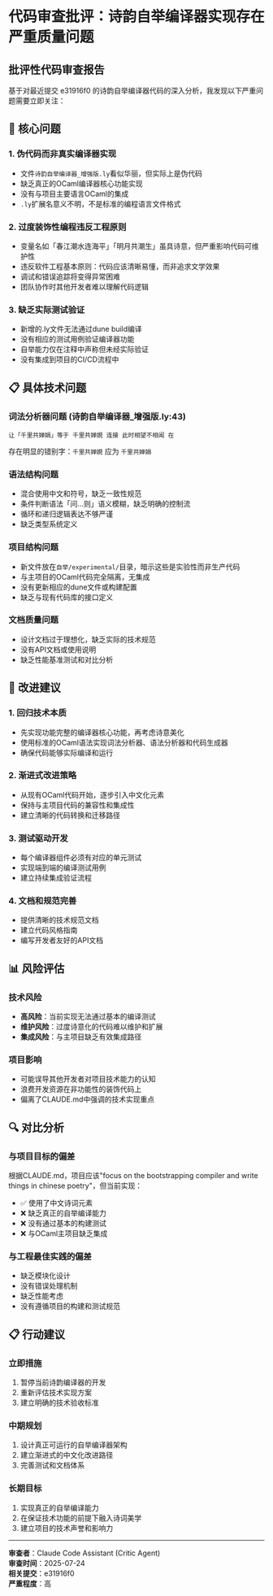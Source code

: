 # 代码审查批评：诗韵自举编译器实现存在严重质量问题

## 批评性代码审查报告

基于对最近提交 e31916f0 的诗韵自举编译器代码的深入分析，我发现以下严重问题需要立即关注：

## 🚨 核心问题

### 1. 伪代码而非真实编译器实现
- 文件`诗韵自举编译器_增强版.ly`看似华丽，但实际上是伪代码
- 缺乏真正的OCaml编译器核心功能实现  
- 没有与项目主要语言OCaml的集成
- `.ly`扩展名意义不明，不是标准的编程语言文件格式

### 2. 过度装饰性编程违反工程原则
- 变量名如「春江潮水连海平」「明月共潮生」虽具诗意，但严重影响代码可维护性
- 违反软件工程基本原则：代码应该清晰易懂，而非追求文学效果
- 调试和错误追踪将变得异常困难
- 团队协作时其他开发者难以理解代码逻辑

### 3. 缺乏实际测试验证
- 新增的.ly文件无法通过dune build编译
- 没有相应的测试用例验证编译器功能
- 自举能力仅在注释中声称但未经实际验证
- 没有集成到项目的CI/CD流程中

## 📋 具体技术问题

### 词法分析器问题 (诗韵自举编译器_增强版.ly:43)
```
让「千里共婵娟」等于 千里共婵娊 连接 此时相望不相闻 在  
```
存在明显的错别字：`千里共婵娊` 应为 `千里共婵娟`

### 语法结构问题
- 混合使用中文和符号，缺乏一致性规范
- 条件判断语法「问...则」语义模糊，缺乏明确的控制流
- 循环和递归逻辑表达不够严谨
- 缺乏类型系统定义

### 项目结构问题  
- 新文件放在`自举/experimental/`目录，暗示这些是实验性而非生产代码
- 与主项目的OCaml代码完全隔离，无集成
- 没有更新相应的dune文件或构建配置
- 缺乏与现有代码库的接口定义

### 文档质量问题
- 设计文档过于理想化，缺乏实际的技术规范
- 没有API文档或使用说明
- 缺乏性能基准测试和对比分析

## 🎯 改进建议

### 1. 回归技术本质
- 先实现功能完整的编译器核心功能，再考虑诗意美化
- 使用标准的OCaml语法实现词法分析器、语法分析器和代码生成器
- 确保代码能够实际编译和运行

### 2. 渐进式改进策略
- 从现有OCaml代码开始，逐步引入中文化元素
- 保持与主项目代码的兼容性和集成性
- 建立清晰的代码转换和迁移路径

### 3. 测试驱动开发
- 每个编译器组件必须有对应的单元测试
- 实现端到端的编译测试用例
- 建立持续集成验证流程

### 4. 文档和规范完善
- 提供清晰的技术规范文档
- 建立代码风格指南
- 编写开发者友好的API文档

## 📊 风险评估

### 技术风险
- **高风险**：当前实现无法通过基本的编译测试
- **维护风险**：过度诗意化的代码难以维护和扩展
- **集成风险**：与主项目缺乏有效集成路径

### 项目影响
- 可能误导其他开发者对项目技术能力的认知
- 浪费开发资源在非功能性的装饰代码上
- 偏离了CLAUDE.md中强调的技术实现重点

## 🔍 对比分析

### 与项目目标的偏差
根据CLAUDE.md，项目应该"focus on the bootstrapping compiler and write things in chinese poetry"，但当前实现：
- ✅ 使用了中文诗词元素  
- ❌ 缺乏真正的自举编译能力
- ❌ 没有通过基本的构建测试
- ❌ 与OCaml主项目缺乏集成

### 与工程最佳实践的偏差
- 缺乏模块化设计
- 没有错误处理机制
- 缺乏性能考虑
- 没有遵循项目的构建和测试规范

## 📋 行动建议

### 立即措施
1. 暂停当前诗韵编译器的开发
2. 重新评估技术实现方案
3. 建立明确的技术验收标准

### 中期规划
1. 设计真正可运行的自举编译器架构
2. 建立渐进式的中文化改进路径
3. 完善测试和文档体系

### 长期目标
1. 实现真正的自举编译能力
2. 在保证技术功能的前提下融入诗词美学
3. 建立项目的技术声誉和影响力

---

**审查者**：Claude Code Assistant (Critic Agent)  
**审查时间**：2025-07-24  
**相关提交**：e31916f0  
**严重程度**：高